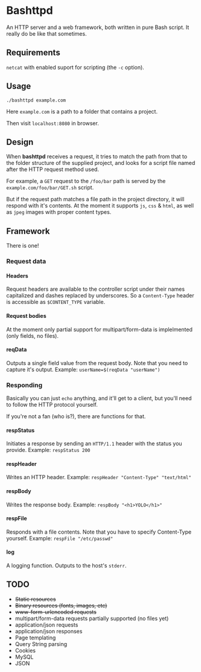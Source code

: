 # Bashttpd
An HTTP server and a web framework, both written in pure Bash script. It really do be like that sometimes.

## Requirements
`netcat` with enabled suport for scripting (the `-c` option).

## Usage
`./bashttpd example.com`

Here `example.com` is a path to a folder that contains a project.

Then visit `localhost:8080` in browser.

## Design
When **bashttpd** receives a request, it tries to match the path from that to the folder structure of the supplied project, and looks for a script file named after the HTTP request method used.

For example, a `GET` request to the `/foo/bar` path is served by the `example.com/foo/bar/GET.sh` script.

But if the request path matches a file path in the project directory, it will respond with it's contents. At the moment it supports `js`, `css` & `html`, as well as `jpeg` images with proper content types.

## Framework
There is one!

### Request data

#### Headers
Request headers are available to the controller script under their names capitalized and dashes replaced by underscores. So a `Content-Type` header is accessible as `$CONTENT_TYPE` variable.

#### Request bodies
At the moment only partial support for multipart/form-data is implelmented (only fields, no files).

#### reqData
Outputs a single field value from the request body. Note that you need to capture it's output. Example: `userName=$(reqData "userName")`

### Responding
Basically you can just `echo` anything, and it'll get to a client, but you'll need to follow the HTTP protocol yourself.

If you're not a fan (who is?), there are functions for that.

#### respStatus
Initiates a response by sending an `HTTP/1.1` header with the status you provide. Example: `respStatus 200`

#### respHeader
Writes an HTTP header. Example: `respHeader "Content-Type" "text/html"`

#### respBody
Writes the response body. Example: `respBody "<h1>YOLO</h1>"`

#### respFile
Responds with a file contents. Note that you have to specify Content-Type yourself. Example: `respFile "/etc/passwd"`

#### log
A logging function. Outputs to the host's `stderr`.

## TODO
* ~~Static resources~~
* ~~Binary resources (fonts, images, etc)~~
* ~~www-form-urlencoded requests~~
* multipart/form-data requests partially supported (no files yet)
* application/json requests
* application/json responses
* Page templating
* Query String parsing
* Cookies
* MySQL
* JSON
